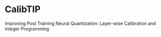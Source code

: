 # CalibTIP
Improving Post Training Neural Quantization: Layer-wise Calibration and Integer Programming
